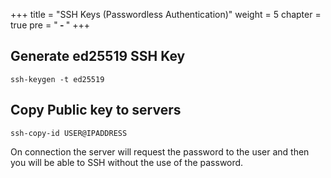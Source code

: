 +++
title = "SSH Keys (Passwordless Authentication)"
weight = 5
chapter = true
pre = "<b> - </b>"
+++

## Generate ed25519 SSH Key

```
ssh-keygen -t ed25519 
```

## Copy Public key to servers

```
ssh-copy-id USER@IPADDRESS
```

On connection the server will request the password to the user and then you will be able to SSH without the use of the password.